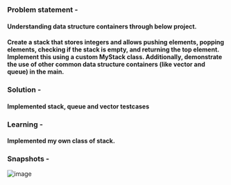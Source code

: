 ### Problem statement - 
#### Understanding data structure containers through below project.
#### Create a stack that stores integers and allows pushing elements, popping elements, checking if the stack is empty, and returning the top element. Implement this using a custom MyStack class. Additionally, demonstrate the use of other common data structure containers (like vector and queue) in the main.

### Solution -
#### Implemented stack, queue and  vector testcases

### Learning -
#### Implemented my own class of stack.

### Snapshots -
![image](https://github.com/user-attachments/assets/dd309454-bbd9-4e5e-b0ba-62cd0e62faa8)
